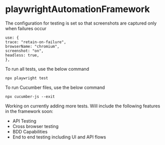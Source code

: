 # playwrightAutomationFramework

The configuration for testing is set so that screenshots are captured only when failures occur

```
use: {
trace: "retain-on-failure",
browserName: "chromium",
screenshot: "on",
headless: true,
},
```

To run all tests, use the below command

```
npx playwright test
```

To run Cucumber files, use the below command

```
npx cucumber-js --exit
```

Working on currently adding more tests. Will include the following features in the framework soon:

-   API Testing
-   Cross browser testing
-   BDD Capabilities
-   End to end testing including UI and API flows
